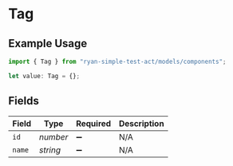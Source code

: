 # Tag

## Example Usage

```typescript
import { Tag } from "ryan-simple-test-act/models/components";

let value: Tag = {};
```

## Fields

| Field              | Type               | Required           | Description        |
| ------------------ | ------------------ | ------------------ | ------------------ |
| `id`               | *number*           | :heavy_minus_sign: | N/A                |
| `name`             | *string*           | :heavy_minus_sign: | N/A                |